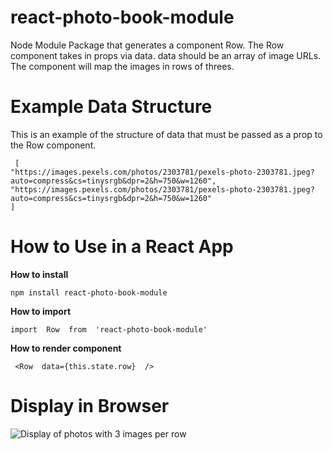 # react-photo-book-module

Node Module Package that generates a component Row. The Row component takes in props via data. data should be an array of image URLs. The component will map the images in rows of threes. 


# Example Data Structure
This is an example of the structure of data that must be passed as a prop to the Row component.

     [
    "https://images.pexels.com/photos/2303781/pexels-photo-2303781.jpeg?auto=compress&cs=tinysrgb&dpr=2&h=750&w=1260", 
    "https://images.pexels.com/photos/2303781/pexels-photo-2303781.jpeg?auto=compress&cs=tinysrgb&dpr=2&h=750&w=1260"
    ]

# How to Use in a React App

   **How to install**

    npm install react-photo-book-module

**How to import**

    import  Row  from  'react-photo-book-module'
    
**How to render component**

     <Row  data={this.state.row}  />
    
# Display in Browser

![Display of photos with 3 images per row](https://res.cloudinary.com/dmp2crnzz/image/upload/v1563946780/readme/Screen_Shot_2019-07-23_at_10.38.24_PM.png)
